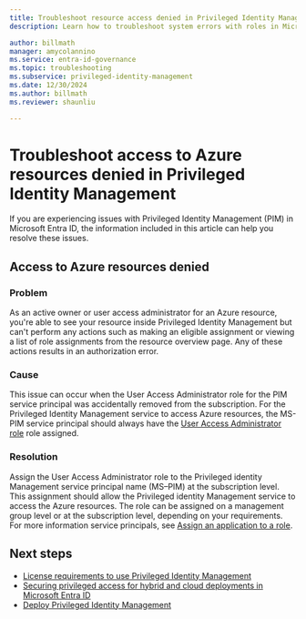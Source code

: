 ```yaml
---
title: Troubleshoot resource access denied in Privileged Identity Management
description: Learn how to troubleshoot system errors with roles in Microsoft Entra Privileged Identity Management (PIM).

author: billmath
manager: amycolannino
ms.service: entra-id-governance
ms.topic: troubleshooting
ms.subservice: privileged-identity-management
ms.date: 12/30/2024
ms.author: billmath
ms.reviewer: shaunliu

---
```


# Troubleshoot access to Azure resources denied in Privileged Identity Management

If you are experiencing issues with Privileged Identity Management (PIM) in Microsoft Entra ID, the information included in this article can help you resolve these issues.

## Access to Azure resources denied

### Problem

As an active owner or user access administrator for an Azure resource, you're able to see your resource inside Privileged Identity Management but can't perform any actions such as making an eligible assignment or viewing a list of role assignments from the resource overview page. Any of these actions results in an authorization error.

### Cause

This issue can occur when the User Access Administrator role for the PIM service principal was accidentally removed from the subscription. For the Privileged Identity Management service to access Azure resources, the MS-PIM service principal should always have the [User Access Administrator role](/azure/role-based-access-control/built-in-roles#user-access-administrator) role assigned.

### Resolution

Assign the User Access Administrator role to the Privileged identity Management service principal name (MS–PIM) at the subscription level. This assignment should allow the Privileged identity Management service to access the Azure resources. The role can be assigned on a management group level or at the subscription level, depending on your requirements. For more information service principals, see [Assign an application to a role](~/identity-platform/howto-create-service-principal-portal.md#assign-a-role-to-the-application).

## Next steps

- [License requirements to use Privileged Identity Management](~/id-governance/licensing-fundamentals.md)
- [Securing privileged access for hybrid and cloud deployments in Microsoft Entra ID](~/identity/role-based-access-control/security-planning.md?toc=/azure/active-directory/privileged-identity-management/toc.json)
- [Deploy Privileged Identity Management](pim-deployment-plan.md)
